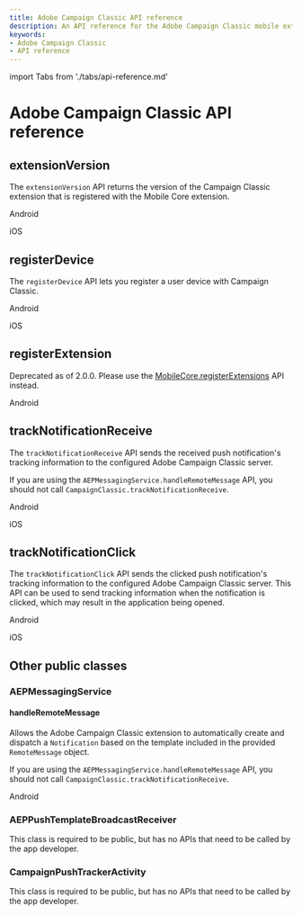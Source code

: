 ```yaml
---
title: Adobe Campaign Classic API reference
description: An API reference for the Adobe Campaign Classic mobile extension.
keywords:
- Adobe Campaign Classic
- API reference
---
```


import Tabs from './tabs/api-reference.md'

# Adobe Campaign Classic API reference

## extensionVersion

The `extensionVersion` API returns the version of the Campaign Classic extension that is registered with the Mobile Core extension.

<TabsBlock orientation="horizontal" slots="heading, content" repeat="2"/>

Android

<Tabs query="platform=android&api=extension-version"/>

iOS

<Tabs query="platform=ios&api=extension-version"/>

## registerDevice

The `registerDevice` API lets you register a user device with Campaign Classic.

<TabsBlock orientation="horizontal" slots="heading, content" repeat="2"/>

Android

<Tabs query="platform=android&api=register-device"/>

iOS

<Tabs query="platform=ios&api=register-device"/>

## registerExtension

<InlineAlert variant="warning" slots="text"/>

Deprecated as of 2.0.0. Please use the [MobileCore.registerExtensions](../../home/base/mobile-core/api-reference.md#registerextensions) API instead.

<TabsBlock orientation="horizontal" slots="heading, content" repeat="1"/>

Android

<Tabs query="platform=android&api=register-extension"/>

## trackNotificationReceive

The `trackNotificationReceive` API sends the received push notification's tracking information to the configured Adobe Campaign Classic server.

<InlineAlert variant="success" slots="text"/>

If you are using the `AEPMessagingService.handleRemoteMessage` API, you should not call `CampaignClassic.trackNotificationReceive`.

<TabsBlock orientation="horizontal" slots="heading, content" repeat="2"/>

Android

<Tabs query="platform=android&api=track-notification-receive"/>

iOS

<Tabs query="platform=ios&api=track-notification-receive"/>

## trackNotificationClick

The `trackNotificationClick` API sends the clicked push notification's tracking information to the configured Adobe Campaign Classic server. This API can be used to send tracking information when the notification is clicked, which may result in the application being opened.

<TabsBlock orientation="horizontal" slots="heading, content" repeat="2"/>

Android

<Tabs query="platform=android&api=track-notification-click"/>

iOS

<Tabs query="platform=ios&api=track-notification-click"/>

## Other public classes

### AEPMessagingService

#### handleRemoteMessage

Allows the Adobe Campaign Classic extension to automatically create and dispatch a `Notification` based on the template included in the provided `RemoteMessage` object.

<InlineAlert variant="success" slots="text" />

If you are using the `AEPMessagingService.handleRemoteMessage` API, you should not call `CampaignClassic.trackNotificationReceive`.

<TabsBlock orientation="horizontal" slots="heading, content" repeat="1"/>

Android

<Tabs query="platform=android&api=handle-remote-message" />

### AEPPushTemplateBroadcastReceiver

This class is required to be public, but has no APIs that need to be called by the app developer.

### CampaignPushTrackerActivity

This class is required to be public, but has no APIs that need to be called by the app developer.
